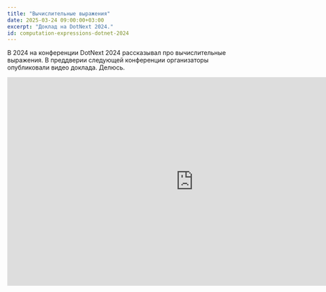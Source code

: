 ```yaml
---
title: "Вычислительные выражения"
date: 2025-03-24 09:00:00+03:00
excerpt: "Доклад на DotNext 2024."
id: computation-expressions-dotnet-2024
---
```


В 2024 на конференции DotNext 2024 рассказывал про вычислительные выражения.
В преддверии следующей конференции организаторы опубликовали видео доклада.
Делюсь.

<div class="video">
    <iframe src="https://vkvideo.ru/video_ext.php?oid=-65845767&id=456239997&hd=2&autoplay=1" width="853" height="480" allow="autoplay; encrypted-media; fullscreen; picture-in-picture; screen-wake-lock;" frameborder="0" allowfullscreen></iframe>
</div>
